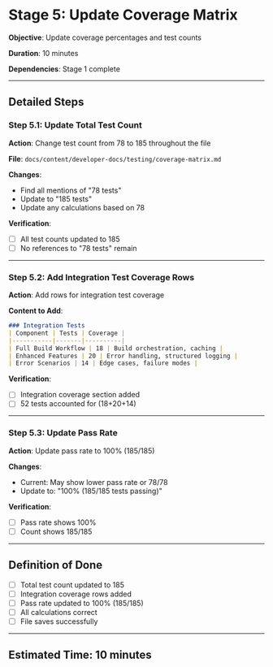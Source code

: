 # Stage 5: Update Coverage Matrix

**Objective**: Update coverage percentages and test counts

**Duration**: 10 minutes

**Dependencies**: Stage 1 complete

---

## Detailed Steps

### Step 5.1: Update Total Test Count

**Action**: Change test count from 78 to 185 throughout the file

**File**: `docs/content/developer-docs/testing/coverage-matrix.md`

**Changes**:
- Find all mentions of "78 tests"
- Update to "185 tests"
- Update any calculations based on 78

**Verification**:
- [ ] All test counts updated to 185
- [ ] No references to "78 tests" remain

---

### Step 5.2: Add Integration Test Coverage Rows

**Action**: Add rows for integration test coverage

**Content to Add**:
```markdown
### Integration Tests
| Component | Tests | Coverage |
|-----------|-------|----------|
| Full Build Workflow | 18 | Build orchestration, caching |
| Enhanced Features | 20 | Error handling, structured logging |
| Error Scenarios | 14 | Edge cases, failure modes |
```

**Verification**:
- [ ] Integration coverage section added
- [ ] 52 tests accounted for (18+20+14)

---

### Step 5.3: Update Pass Rate

**Action**: Update pass rate to 100% (185/185)

**Changes**:
- Current: May show lower pass rate or 78/78
- Update to: "100% (185/185 tests passing)"

**Verification**:
- [ ] Pass rate shows 100%
- [ ] Count shows 185/185

---

## Definition of Done

- [ ] Total test count updated to 185
- [ ] Integration coverage rows added
- [ ] Pass rate updated to 100% (185/185)
- [ ] All calculations correct
- [ ] File saves successfully

---

## Estimated Time: 10 minutes
